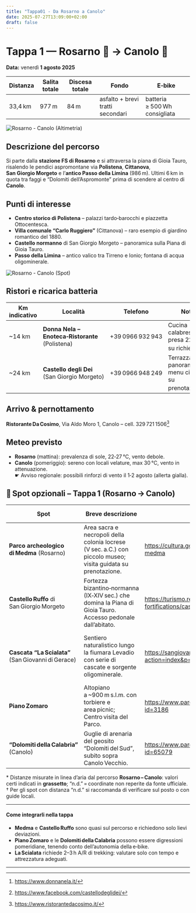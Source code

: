 ```yaml
---
title: "Tappa01 - Da Rosarno a Canolo"
date: 2025-07-27T13:09:00+02:00
draft: false
---
```


# Tappa 1 — Rosarno 🚉 → Canolo 🍝  
**Data:** venerdì **1 agosto 2025**

| Distanza | Salita totale | Discesa totale | Fondo | E‑bike |
|----------|--------------|----------------|-------|--------|
| 33,4 km  | 977 m        | 84 m           | asfalto + brevi tratti secondari | batteria ≥ 500 Wh consigliata |

![Rosarno - Canolo  (Altimetria)](/images/D98AB4AB-3C1A-40E7-A54D-68C206D04697.PNG)

## Descrizione del percorso  
Si parte dalla **stazione FS di Rosarno** e si attraversa la piana di Gioia Tauro, risalendo le pendici aspromontane via **Polistena**, **Cittanova**, **San Giorgio Morgeto** e l’**antico Passo della Limina** (986 m). Ultimi 6 km in quota tra faggi e “Dolomiti dell’Aspromonte” prima di scendere al centro di **Canolo**.

## Punti di interesse  
- **Centro storico di Polistena** – palazzi tardo‑barocchi e piazzetta Ottocentesca.  
- **Villa comunale “Carlo Ruggiero”** (Cittanova) – raro esempio di giardino romantico del 1880.  
- **Castello normanno** di San Giorgio Morgeto – panoramica sulla Piana di Gioia Tauro.  
- **Passo della Limina** – antico valico tra Tirreno e Ionio; fontana di acqua oligominerale.

![Rosarno - Canolo  (Spot)](/images/2A724F12-2D6E-43DA-A34D-1CA23EE6153F.PNG)

## Ristori e ricarica batteria  
| Km indicativo | Località | Telefono | Note |
|---------------|----------|----------|------|
| ~14 km | **Donna Nela – Enoteca‑Ristorante** (Polistena) | +39 0966 932 943 | Cucina calabrese; presa 220 V su richiesta[^1] |
| ~24 km | **Castello degli Dei** (San Giorgio Morgeto) | +39 0966 948 249 | Terrazza panoramica; menu ciclisti su prenotazione[^2] |

## Arrivo & pernottamento  
**Ristorante Da Cosimo**, Via Aldo Moro 1, Canolo – cell. 329 721 1506[^3]

## Meteo previsto  
- **Rosarno** (mattina): prevalenza di sole, 22‑27 °C, vento debole.  
- **Canolo** (pomeriggio): sereno con locali velature, max 30 °C, vento in attenuazione.  
☛ Avviso regionale: possibili rinforzi di vento il 1‑2 agosto (allerta gialla).

## 📌 Spot opzionali – Tappa 1 (Rosarno → Canolo)

| Spot | Breve descrizione | Link ufficiale | Tel. | Percorso dal tracciato GPX | Distanza* |
|------|------------------|----------------|------|----------------------------|------------|
| **Parco archeologico di Medma** (Rosarno) | Area sacra e necropoli della colonia locrese (V sec. a.C.) con piccolo museo; visita guidata su prenotazione. | <https://cultura.gov.it/luogo/museo-e-parco-archeologico-di-medma> | +39 0966 712 146 | Strade urbane asfaltate (dalla stazione FS) | **1,0 km** |
| **Castello Ruffo** di San Giorgio Morgeto | Fortezza bizantino‑normanna (IX‑XIV sec.) che domina la Piana di Gioia Tauro. Accesso pedonale dall’abitato. | <https://turismo.reggiocal.it/en/culture/castles-and-fortifications/castle-sgiorgio-morgeto> | +39 0965 362 2514 (infopoint) | Salita lastricata (ult. 400 m a piedi, non sterr.) | ≈ 90 m |
| **Cascata “La Scialata”** (San Giovanni di Gerace) | Sentiero naturalistico lungo la fiumara Levadio con serie di cascate e sorgente oligominerale. | <https://sangiovannidigerace.asmenet.it/index.php?action=index&p=323> | +39 0964 580 23 (Comune) | Sentiero escursionistico **sterrato** (necessario mezzo di supporto o transfer) | n.d.† |
| **Piano Zomaro** | Altopiano a ~900 m s.l.m. con torbiere e area picnic; Centro visita del Parco. | <https://www.parconazionaleaspromonte.it/pun-dettaglio.php?id=3186> | — | Deviazione su SP 1 (asfalto) + ultimi 300 m **sterrati** | n.d.† |
| **“Dolomiti della Calabria”** (Canolo) | Guglie di arenaria del geosito “Dolomiti del Sud”, subito sopra Canolo Vecchio. | <https://www.parconazionaleaspromonte.it/storytelling_dettaglio.php?id=65079> | — | Pista forestale **sterrata** (~1 km) dalla SP 36 | n.d.† |

\* Distanze misurate in linea d’aria dal percorso **Rosarno – Canolo**: valori certi indicati in **grassetto**; “n.d.” = coordinate non reperite da fonte ufficiale.  
† Per gli spot con distanza “n.d.” si raccomanda di verificare sul posto o con guide locali.

---

#### Come integrarli nella tappa

- **Medma** e **Castello Ruffo** sono quasi sul percorso e richiedono solo lievi deviazioni.  
- **Piano Zomaro** e le **Dolomiti della Calabria** possono essere digressioni pomeridiane, tenendo conto dell’autonomia della e‑bike.  
- **La Scialata** richiede 2–3 h A/R di trekking: valutare solo con tempo e attrezzatura adeguati.

---

[^1]: <https://www.donnanela.it/>  
[^2]: <https://www.facebook.com/castellodeglidei/>  
[^3]: <https://www.ristorantedacosimo.it/>  
